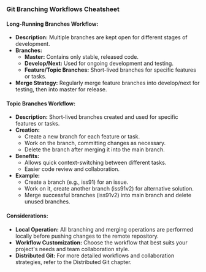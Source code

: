 ### Git Branching Workflows Cheatsheet

#### Long-Running Branches Workflow:
- **Description:** Multiple branches are kept open for different stages of development.
- **Branches:**
  - **Master:** Contains only stable, released code.
  - **Develop/Next:** Used for ongoing development and testing.
  - **Feature/Topic Branches:** Short-lived branches for specific features or tasks.
- **Merge Strategy:** Regularly merge feature branches into develop/next for testing, then into master for release.

#### Topic Branches Workflow:
- **Description:** Short-lived branches created and used for specific features or tasks.
- **Creation:** 
  - Create a new branch for each feature or task.
  - Work on the branch, committing changes as necessary.
  - Delete the branch after merging it into the main branch.
- **Benefits:**
  - Allows quick context-switching between different tasks.
  - Easier code review and collaboration.
- **Example:**
  - Create a branch (e.g., iss91) for an issue.
  - Work on it, create another branch (iss91v2) for alternative solution.
  - Merge successful branches (iss91v2) into main branch and delete unused branches.

#### Considerations:
- **Local Operation:** All branching and merging operations are performed locally before pushing changes to the remote repository.
- **Workflow Customization:** Choose the workflow that best suits your project's needs and team collaboration style.
- **Distributed Git:** For more detailed workflows and collaboration strategies, refer to the Distributed Git chapter.